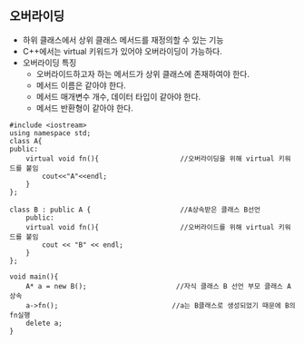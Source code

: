 ## 오버라이딩

* 하위 클래스에서 상위 클래스 메서드를 재정의할 수 있는 기능
* C++에서는 virtual 키워드가 있어야 오버라이딩이 가능하다.
* 오버라이딩 특징
    * 오버라이드하고자 하는 메서드가 상위 클래스에 존재하여야 한다.
    * 메서드 이름은 같아야 한다.
    * 메서드 매개변수 개수, 데이터 타입이 같아야 한다.
    * 메서드 반환형이 같아야 한다.

```
#include <iostream>
using namespace std;
class A{
public:
    virtual void fn(){                    //오버라이딩을 위해 virtual 키워드를 붙임
        cout<<"A"<<endl;
    }
};

class B : public A {                      //A상속받은 클래스 B선언
    public:
    virtual void fn(){                    //오버라이드를 위해 virtual 키워드를 붙임
        cout << "B" << endl;
    }
};

void main(){
    A* a = new B();                      //자식 클래스 B 선언 부모 클래스 A 상속
    a->fn();                            //a는 B클래스로 생성되었기 때문에 B의 fn실행
    delete a;
}
```